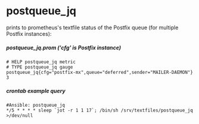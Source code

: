 # postqueue_jq
prints to prometheus's textfile status of the Postfix queue (for multiple Postfix instances):

##### postqueue_jq.prom ('cfg' is Postfix instance)
```
# HELP postqueue_jq metric
# TYPE postqueue_jq gauge
postqueue_jq{cfg="postfix-mx",queue="deferred",sender="MAILER-DAEMON"} 3
```

##### crontab example query
```
#Ansible: postqueue_jq
*/5 * * * * sleep `jot -r 1 1 17`; /bin/sh /srv/textfiles/postqueue_jq >/dev/null
```
